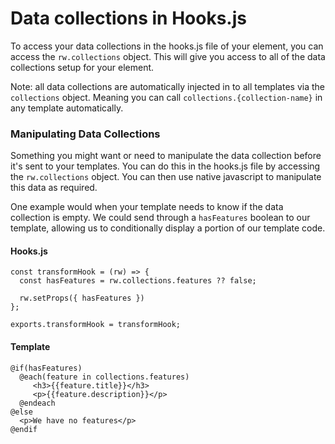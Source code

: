 # Data collections in Hooks.js

To access your data collections in the hooks.js file of your element, you can access the `rw.collections` object. This will give you access to all of the data collections setup for your element.

Note: all data collections are automatically injected in to all templates via the `collections` object. Meaning you can call `collections.{collection-name}` in any template automatically.

### Manipulating Data Collections

Something you might want or need to manipulate the data collection before it's sent to your templates. You can do this in the hooks.js file by accessing the `rw.collections` object. You can then use native javascript to manipulate this data as required.



One example would when your template needs to know if the data collection is empty. We could send through a `hasFeatures` boolean to our template, allowing us to conditionally display a portion of our template code.

#### Hooks.js

```
const transformHook = (rw) => {
  const hasFeatures = rw.collections.features ?? false;
  
  rw.setProps({ hasFeatures })
};

exports.transformHook = transformHook;
```

#### Template

```
@if(hasFeatures)
  @each(feature in collections.features)
     <h3>{{feature.title}}</h3>
     <p>{{feature.description}}</p>
  @endeach
@else
  <p>We have no features</p>
@endif
```



